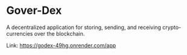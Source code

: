 # Gover-Dex

A decentralized application for storing, sending, and receiving crypto-currencies over the  blockchain. 


Link: https://godex-49hg.onrender.com/app 
